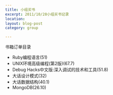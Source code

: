 ```yaml
---
title: 小组买书
excerpt: 2011/10/28小组买书记录
location: 
layout: blog-post
category: group

---
```


书箱订单目录

* Ruby编程语言(51)
* UNIX环境高级编程(第2版)(67.7)
* Debug Hacks中文版:深入调试的技术和工具(51.8)
* 大话设计模式(32)
* 大话数据结构(40.1)
* MongoDB(26.10)



